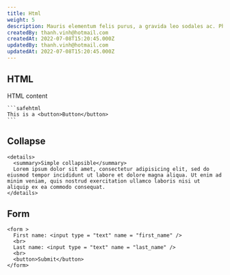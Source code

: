 ```yaml
---
title: Html
weight: 5
description: Mauris elementum felis purus, a gravida leo sodales ac. Phasellus et tempus purus. Cras nibh tellus, convallis at mollis a, egestas ac sem. Donec erat mauris, tempor id accumsan id, facilisis non sapien.
createdBy: thanh.vinh@hotmail.com
createdAt: 2022-07-08T15:20:45.000Z
updatedBy: thanh.vinh@hotmail.com
updatedAt: 2022-07-08T15:20:45.000Z
---
```


## HTML

HTML content

~~~
```safehtml
This is a <button>Button</button>
```
~~~

## Collapse

```safehtml
<details>
  <summary>Simple collapsible</summary>
  Lorem ipsum dolor sit amet, consectetur adipisicing elit, sed do eiusmod tempor incididunt ut labore et dolore magna aliqua. Ut enim ad minim veniam, quis nostrud exercitation ullamco laboris nisi ut aliquip ex ea commodo consequat.
</details>
```


## Form

```safehtml
<form >
  First name: <input type = "text" name = "first_name" />
  <br>
  Last name: <input type = "text" name = "last_name" />
  <br>
  <button>Submit</button>
</form>
```
